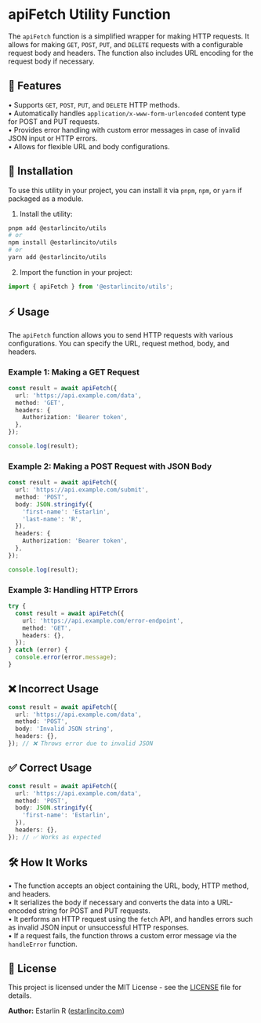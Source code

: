 # apiFetch Utility Function

The `apiFetch` function is a simplified wrapper for making HTTP requests. It allows for making `GET`, `POST`, `PUT`, and `DELETE` requests with a configurable request body and headers. The function also includes URL encoding for the request body if necessary.

## 📌 Features

• Supports `GET`, `POST`, `PUT`, and `DELETE` HTTP methods.  
• Automatically handles `application/x-www-form-urlencoded` content type for POST and PUT requests.  
• Provides error handling with custom error messages in case of invalid JSON input or HTTP errors.  
• Allows for flexible URL and body configurations.

## 🚀 Installation

To use this utility in your project, you can install it via `pnpm`, `npm`, or `yarn` if packaged as a module.

1. Install the utility:

```bash
pnpm add @estarlincito/utils
# or
npm install @estarlincito/utils
# or
yarn add @estarlincito/utils
```

2. Import the function in your project:

```ts
import { apiFetch } from '@estarlincito/utils';
```

## ⚡ Usage

The `apiFetch` function allows you to send HTTP requests with various configurations. You can specify the URL, request method, body, and headers.

### Example 1: Making a GET Request

```ts
const result = await apiFetch({
  url: 'https://api.example.com/data',
  method: 'GET',
  headers: {
    Authorization: 'Bearer token',
  },
});

console.log(result);
```

### Example 2: Making a POST Request with JSON Body

```ts
const result = await apiFetch({
  url: 'https://api.example.com/submit',
  method: 'POST',
  body: JSON.stringify({
    'first-name': 'Estarlin',
    'last-name': 'R',
  }),
  headers: {
    Authorization: 'Bearer token',
  },
});

console.log(result);
```

### Example 3: Handling HTTP Errors

```ts
try {
  const result = await apiFetch({
    url: 'https://api.example.com/error-endpoint',
    method: 'GET',
    headers: {},
  });
} catch (error) {
  console.error(error.message);
}
```

## ❌ Incorrect Usage

```ts
const result = await apiFetch({
  url: 'https://api.example.com/data',
  method: 'POST',
  body: 'Invalid JSON string',
  headers: {},
}); // ❌ Throws error due to invalid JSON
```

## ✅ Correct Usage

```ts
const result = await apiFetch({
  url: 'https://api.example.com/data',
  method: 'POST',
  body: JSON.stringify({
    'first-name': 'Estarlin',
  }),
  headers: {},
}); // ✅ Works as expected
```

## 🛠 How It Works

• The function accepts an object containing the URL, body, HTTP method, and headers.  
• It serializes the body if necessary and converts the data into a URL-encoded string for POST and PUT requests.  
• It performs an HTTP request using the `fetch` API, and handles errors such as invalid JSON input or unsuccessful HTTP responses.  
• If a request fails, the function throws a custom error message via the `handleError` function.

## 📝 License

This project is licensed under the MIT License - see the [LICENSE](../LICENSE) file for details.

**Author:** Estarlin R ([estarlincito.com](https://estarlincito.com))
